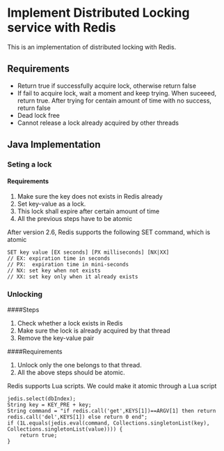 # Implement Distributed Locking service with Redis


This is an implementation of distributed locking with Redis.

## Requirements
* Return true if successfully acquire lock, otherwise return false
* If fail to acquire lock, wait a moment and keep trying. When suceeed, return true. After trying for centain amount of time with no success, return false
* Dead lock free
* Cannot release a lock already acquired by other threads

## Java Implementation
### Seting a lock
#### Requirements
1. Make sure the key does not exists in Redis already
2. Set key-value as a lock. 
3. This lock shall expire after certain amount of time
4. All the previous steps have to be atomic

After version 2.6, Redis supports the following SET command, which is atomic
```
SET key value [EX seconds] [PX milliseconds] [NX|XX]
// EX: expiration time in seconds
// PX:  expiration time in mini-seconds
// NX: set key when not exists
// XX: set key only when it already exists
```

### Unlocking

####Steps
1. Check whether a lock exists in Redis
2. Make sure the lock is already acquired by that thread
3. Remove the key-value pair

####Requirements
1. Unlock only the one belongs to that thread.
2. All the above steps should be atomic.

Redis supports Lua scripts. We could make it atomic through a Lua script
```
jedis.select(dbIndex);
String key = KEY_PRE + key;
String command = "if redis.call('get',KEYS[1])==ARGV[1] then return redis.call('del',KEYS[1]) else return 0 end";
if (1L.equals(jedis.eval(command, Collections.singletonList(key), Collections.singletonList(value)))) {
    return true;
}
```


